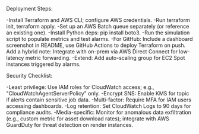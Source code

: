Deployment Steps:

-Install Terraform and AWS CLI; configure AWS credentials.
-Run terraform init, terraform apply.
-Set up an AWS Batch queue separately (or reference an existing one).
-Install Python deps: pip install boto3.
-Run the simulation script to populate metrics and test alarms.
-For GitHub: Include a dashboard screenshot in README, use GitHub Actions to deploy Terraform on push. Add a hybrid note: Integrate with on-prem via AWS Direct Connect for low-latency metric forwarding.
-Extend: Add auto-scaling group for EC2 Spot instances triggered by alarms.

Security Checklist:

-Least privilege: Use IAM roles for CloudWatch access; e.g., "CloudWatchAgentServerPolicy" only.
-Encrypt SNS: Enable KMS for topic if alerts contain sensitive job data.
-Multi-factor: Require MFA for IAM users accessing dashboards.
-Log retention: Set CloudWatch Logs to 90 days for compliance audits.
-Media-specific: Monitor for anomalous data exfiltration (e.g., custom metric for asset download rates); integrate with AWS GuardDuty for threat detection on render instances.